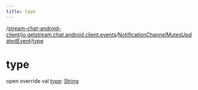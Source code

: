 ```yaml
---
title: type
---
```

/[stream-chat-android-client](../../index.md)/[io.getstream.chat.android.client.events](../index.md)/[NotificationChannelMutesUpdatedEvent](index.md)/[type](type.md)  
  
  
  
# type  
open override val [type](type.md): [String](https://kotlinlang.org/api/latest/jvm/stdlib/kotlin/-string/index.html)
